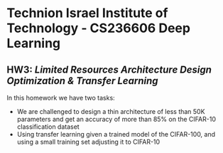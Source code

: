 # Technion Israel Institute of Technology - CS236606 Deep Learning
## HW3: *Limited Resources Architecture Design Optimization & Transfer Learning*
In this homework we have two tasks:
- We are challenged to design a thin architecture of less than 50K parameters and get an accuracy of more than 85% on the CIFAR-10 classification dataset
- Using transfer learning given a trained model of the CIFAR-100, and using a small training set adjusting it to CIFAR-10
